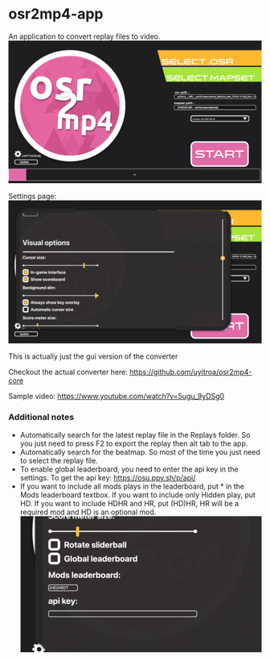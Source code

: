 # osr2mp4-app
 An application to convert replay files to video.
 ![](images/mainwindow.png)
 
 Settings page:
 ![](images/settings.png)
 
 This is actually just the gui version of the converter
 
 Checkout the actual converter here: https://github.com/uyitroa/osr2mp4-core
 
 Sample video: https://www.youtube.com/watch?v=5ugu_9yDSg0

 
### Additional notes
+ Automatically search for the latest replay file in the Replays folder. So you just need to press F2 to export the replay then alt tab to the app.
+ Automatically search for the beatmap. So most of the time you just need to select the replay file.
+ To enable global leaderboard, you need to enter the api key in the settings. To get the api key: https://osu.ppy.sh/p/api/
+ If you want to include all mods plays in the leaderboard, put * in the Mods leaderboard textbox. If you want to include only Hidden play, put HD. If you want to include HDHR and HR, put (HD)HR, HR will be a required mod and HD is an optional mod.
![](images/mods.png)


